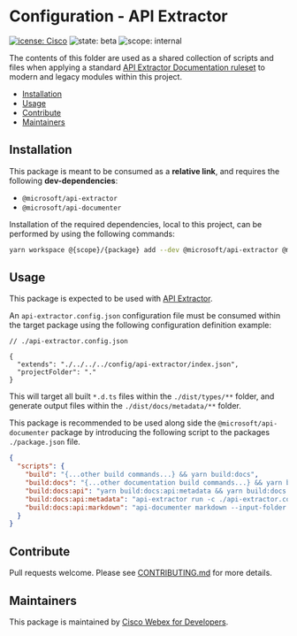 # Configuration - API Extractor

[![icense: Cisco](https://img.shields.io/badge/License-Cisco-blueviolet?style=flat-square)](https://github.com/webex/webex-js-sdk/blob/master/LICENSE)
![state: beta](https://img.shields.io/badge/State\-Beta-blue?style=flat-square)
![scope: internal](https://img.shields.io/badge/Scope-Internal-red?style=flat-square)

The contents of this folder are used as a shared collection of scripts and files when applying a standard [API Extractor Documentation ruleset](https://api-extractor.com/) to modern and legacy modules within this project.

* [Installation](#installation)
* [Usage](#usage)
* [Contribute](#contribute)
* [Maintainers](#maintainers)

## Installation

This package is meant to be consumed as a **relative link**, and requires the following **dev-dependencies**:

* `@microsoft/api-extractor`
* `@microsoft/api-documenter`

Installation of the required dependencies, local to this project, can be performed by using the following commands:

```bash
yarn workspace @{scope}/{package} add --dev @microsoft/api-extractor @microsoft/api-documenter
```

## Usage

This package is expected to be used with [API Extractor](https://api-extractor.com/).

An `api-extractor.config.json` configuration file must be consumed within the target package using the following configuration definition example:

```jsonc
// ./api-extractor.config.json

{
  "extends": "./../../../config/api-extractor/index.json",
  "projectFolder": "."
}
```

This will target all built `*.d.ts` files within the `./dist/types/**` folder, and generate output files within the `./dist/docs/metadata/**` folder.

This package is recommended to be used along side the `@microsoft/api-documenter` package by introducing the following script to the packages `./package.json` file.

```json
{
  "scripts": {
    "build": "{...other build commands...} && yarn build:docs",
    "build:docs": "{...other documentation build commands...} && yarn build:docs:api",
    "build:docs:api": "yarn build:docs:api:metadata && yarn build:docs:api:markdown",
    "build:docs:api:metadata": "api-extractor run -c ./api-extractor.config.json",
    "build:docs:api:markdown": "api-documenter markdown --input-folder ./docs/api/metadata --output-folder ./docs/api/markdown",
  }
}
```

## Contribute

Pull requests welcome. Please see [CONTRIBUTING.md](https://github.com/webex/webex-js-sdk/blob/master/CONTRIBUTING.md) for more details.

## Maintainers

This package is maintained by [Cisco Webex for Developers](https://developer.webex.com/).
